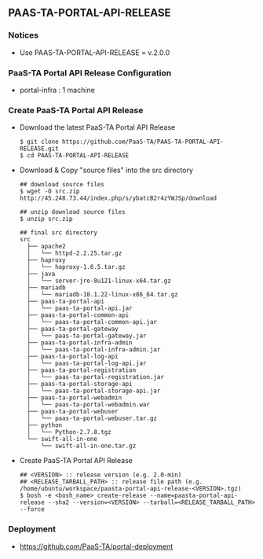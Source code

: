 ## PAAS-TA-PORTAL-API-RELEASE     

### Notices     
  - Use PAAS-TA-PORTAL-API-RELEASE = v.2.0.0

### PaaS-TA Portal API Release Configuration   

  - portal-infra : 1 machine   

### Create PaaS-TA Portal API Release   
  - Download the latest PaaS-TA Portal API Release   
    ```   
    $ git clone https://github.com/PaaS-TA/PAAS-TA-PORTAL-API-RELEASE.git   
    $ cd PAAS-TA-PORTAL-API-RELEASE   
    ```
  - Download & Copy "source files" into the src directory   
    ```   
    ## download source files      
    $ wget -O src.zip http://45.248.73.44/index.php/s/ybatcB2r4zYWJSp/download   

    ## unzip download source files   
    $ unzip src.zip   

    ## final src directory   
    src
      ├── apache2
      │   └── httpd-2.2.25.tar.gz
      ├── haproxy   
      │   └── haproxy-1.6.5.tar.gz   
      ├── java   
      │   └── server-jre-8u121-linux-x64.tar.gz   
      ├── mariadb   
      │   └── mariadb-10.1.22-linux-x86_64.tar.gz   
      ├── paas-ta-portal-api   
      │   └── paas-ta-portal-api.jar   
      ├── paas-ta-portal-common-api   
      │   └── paas-ta-portal-common-api.jar   
      ├── paas-ta-portal-gateway   
      │   └── paas-ta-portal-gateway.jar   
      ├── paas-ta-portal-infra-admin   
      │   └── paas-ta-portal-infra-admin.jar   
      ├── paas-ta-portal-log-api   
      │   └── paas-ta-portal-log-api.jar   
      ├── paas-ta-portal-registration   
      │   └── paas-ta-portal-registration.jar   
      ├── paas-ta-portal-storage-api   
      │   └── paas-ta-portal-storage-api.jar   
      ├── paas-ta-portal-webadmin   
      │   └── paas-ta-portal-webadmin.war   
      ├── paas-ta-portal-webuser   
      │   └── paas-ta-portal-webuser.tar.gz   
      ├── python   
      │   └── Python-2.7.8.tgz   
      └── swift-all-in-one   
          └── swift-all-in-one.tar.gz   
    ```   
  - Create PaaS-TA Portal API Release   
    ```   
    ## <VERSION> :: release version (e.g. 2.0-min)   
    ## <RELEASE_TARBALL_PATH> :: release file path (e.g. /home/ubuntu/workspace/paasta-portal-api-release-<VERSION>.tgz)   
    $ bosh -e <bosh_name> create-release --name=paasta-portal-api-release --sha2 --version=<VERSION> --tarball=<RELEASE_TARBALL_PATH> --force   
    ```   
### Deployment
- https://github.com/PaaS-TA/portal-deployment   
